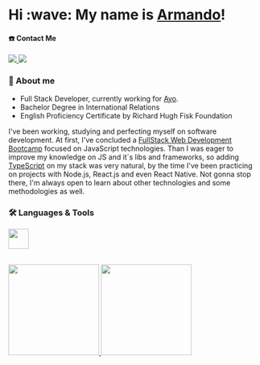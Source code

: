 <h1>Hi :wave: My name is <a href="https://cv-page-arneto19.netlify.app/">Armando</a>!</h1>

#### ☎️ Contact Me
<div>
  <a href="mailto:armandopdneto@gmail.com">
    <img src="https://img.shields.io/badge/-Gmail-%23333?style=for-the-badge&logo=gmail&logoColor=red" target="_blank">
  </a>
  <a href="https://www.linkedin.com/in/armando-neto/" target="blank">
    <img src="https://img.shields.io/badge/-LinkedIn-%230077B5?style=for-the-badge&logo=linkedin&logoColor=white" target="_blank">
  </a>
</div>

### 📍 About me

<ul>
  <li>Full Stack Developer, currently working for <a href="https://github.com/Ayo-Team">Ayo</a>.
  <li>Bachelor Degree in International Relations</li>
  <li>English Proficiency Certificate by Richard Hugh Fisk Foundation</li>
</ul>

<p> I've been working, studying and perfecting myself on software development. At first, I've concluded a <a href="https://www.udemy.com/certificate/UC-1daf837d-08a2-437b-8b5d-8832bc64e14a/">FullStack Web Development Bootcamp</a> focused on JavaScript technologies. Than I was eager to improve my knowledge on JS and it´s libs and frameworks, so adding <a href="https://www.dio.me/certificate/2725B9D9/share">TypeScript</a> on my stack was very natural, by the time I've been practicing on projects with Node.js, React.js and even React Native. Not gonna stop there, I'm always open to learn about other technologies and some methodologies as well.</p>

### 🛠️ Languages & Tools
<p>
  <a href="https://skillicons.dev">
    <img height="40" src="https://skillicons.dev/icons?i=html,css,js,bootstrap,jquery,ts,react,sass,tailwind,nodejs,mongodb,git" />
  </a>
</p>


<br>
 <div>
  <a href="#">
  <img height="180em" src="https://github-readme-stats.vercel.app/api?username=ArNeto19&show_icons=true&theme=dracula&include_all_commits=true&count_private=true"/>
  <img height="180em" src="https://github-readme-stats.vercel.app/api/top-langs/?username=ArNeto19&layout=compact&langs_count=7&theme=dracula"/>
</div> 

